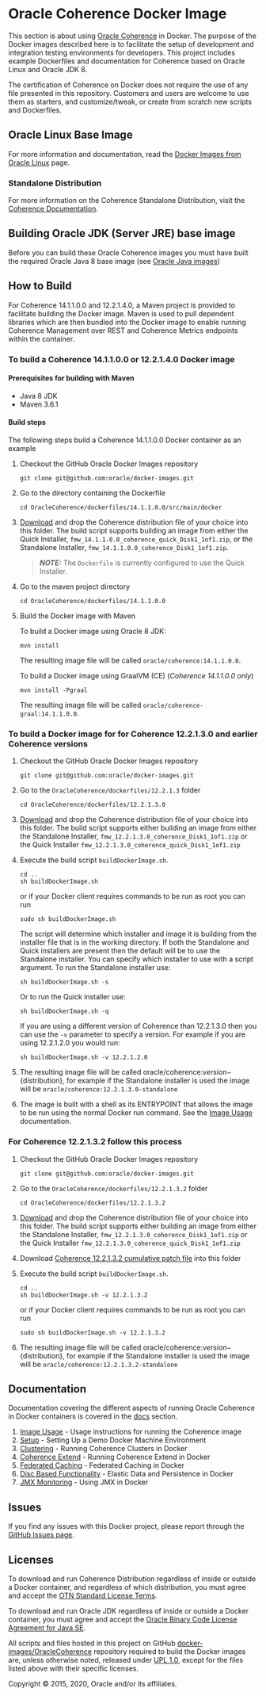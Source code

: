 <!--
    Copyright (c) 2015, 2020, Oracle and/or its affiliates.
    Licensed under the Universal Permissive License v 1.0 as shown at
    https://oss.oracle.com/licenses/upl.
-->
Oracle Coherence Docker Image
===============
This section is about using [Oracle Coherence](http://www.oracle.com/technetwork/middleware/coherence/overview/index.html)
in Docker. The purpose of the Docker images described here is to facilitate the setup of development
and integration testing environments for developers. This project includes example Dockerfiles and
documentation for Coherence based on Oracle Linux and Oracle JDK 8.

The certification of Coherence on Docker does not require the use of any file presented in this
repository. Customers and users are welcome to use them as starters, and customize/tweak, or create
from scratch new scripts and Dockerfiles.

## Oracle Linux Base Image
For more information and documentation, read the [Docker Images from Oracle Linux](https://registry.hub.docker.com/_/oraclelinux/) page.

### Standalone Distribution
For more information on the Coherence Standalone Distribution, visit the
[Coherence Documentation](https://docs.oracle.com/en/middleware/standalone/coherence/index.html).

## Building Oracle JDK (Server JRE) base image
Before you can build these Oracle Coherence images you must have built the required Oracle Java 8
base image (see [Oracle Java images](../OracleJava/))

## How to Build

For Coherence 14.1.1.0.0 and 12.2.1.4.0, a Maven project is provided to facilitate building
the Docker image.  Maven is used to pull dependent libraries which are then bundled into the
Docker image to enable running Coherence Management over REST and Coherence Metrics endpoints 
within the container.

### To build a Coherence 14.1.1.0.0 or 12.2.1.4.0 Docker image

#### Prerequisites for building with Maven

* Java 8 JDK
* Maven 3.6.1

#### Build steps

The following steps build a Coherence 14.1.1.0.0 Docker container as an example

1. Checkout the GitHub Oracle Docker Images repository

    ```shell
    git clone git@github.com:oracle/docker-images.git
    ````
   	
1. Go to the directory containing the Dockerfile

    ```shell
    cd OracleCoherence/dockerfiles/14.1.1.0.0/src/main/docker
    ```

1. [Download](https://www.oracle.com/middleware/technologies/coherence-downloads.html) and drop
   the Coherence distribution file of your choice into this folder. The build script supports
   building an image from either the Quick Installer, `fmw_14.1.1.0.0_coherence_quick_Disk1_1of1.zip`,
   or the Standalone Installer, `fmw_14.1.1.0.0_coherence_Disk1_1of1.zip`.

    > **_NOTE:_** The `Dockerfile` is currently configured to use the Quick Installer.

1. Go to the maven project directory

    ```shell
    cd OracleCoherence/dockerfiles/14.1.1.0.0
    ```
    
1. Build the Docker image with Maven

    To build a Docker image using Oracle 8 JDK:

    ```shell
    mvn install
    ```

    The resulting image file will be called `oracle/coherence:14.1.1.0.0`.

    To build a Docker image using GraalVM (CE) (*Coherence 14.1.1.0.0 only*)

    ```shell
    mvn install -Pgraal
    ```
   
   The resulting image file will be called `oracle/coherence-graal:14.1.1.0.0`.

### To build a Docker image for for Coherence 12.2.1.3.0 and earlier Coherence versions

1. Checkout the GitHub Oracle Docker Images repository

    ```shell
    git clone git@github.com:oracle/docker-images.git
    ````

2. Go to the `OracleCoherence/dockerfiles/12.2.1.3` folder

    ```shell
    cd OracleCoherence/dockerfiles/12.2.1.3.0
    ```

3. [Download](https://www.oracle.com/middleware/technologies/coherence-downloads.html) and drop
   the Coherence distribution file of your choice into this folder. The build script supports
   either building an image from either the Standalone Installer,
   `fmw_12.2.1.3.0_coherence_Disk1_1of1.zip` or the Quick Installer
   `fmw_12.2.1.3.0_coherence_quick_Disk1_1of1.zip`

4. Execute the build script `buildDockerImage.sh`.

    ```shell
    cd ..
    sh buildDockerImage.sh
    ```

    or if your Docker client requires commands to be run as root you can run

    ```shell
    sudo sh buildDockerImage.sh
    ```

    The script will determine which installer and image it is building from the installer
    file that is in the working directory. If both the Standalone and Quick installers are
    present then the default will be to use the Standalone installer. You can specify which
    installer to use with a script argument. To run the Standalone installer use:

    ```shell
    sh buildDockerImage.sh -s
    ```

    Or to run the Quick installer use:

    ```shell
    sh buildDockerImage.sh -q
    ```

    If you are using a different version of Coherence than 12.2.1.3.0 then you can use the `-v`
    parameter to specify a version. For example if you are using 12.2.1.2.0 you would run:

    ```shell
    sh buildDockerImage.sh -v 12.2.1.2.0
    ```

5. The resulting image file will be called oracle/coherence:${version}-${distribution}, for example
   if the Standalone installer is used the image will be `oracle/coherence:12.2.1.3.0-standalone`

6. The image is built with a shell as its ENTRYPOINT that allows the image to be run using
   the normal Docker run command. See the [Image Usage](00.imageusage) documentation.

### For Coherence 12.2.1.3.2 follow this process

1. Checkout the GitHub Oracle Docker Images repository

    ```shell
    git clone git@github.com:oracle/docker-images.git
    ```

2. Go to the `OracleCoherence/dockerfiles/12.2.1.3.2` folder

    ```shell
    cd OracleCoherence/dockerfiles/12.2.1.3.2
    ```

3. [Download](https://www.oracle.com/middleware/technologies/coherence-downloads.html) and drop the
   Coherence distribution file of your choice into this folder. The build script supports either
   building an image from either the Standalone Installer, `fmw_12.2.1.3.0_coherence_Disk1_1of1.zip`
   or the Quick Installer `fmw_12.2.1.3.0_coherence_quick_Disk1_1of1.zip`

4. Download [Coherence 12.2.1.3.2 cumulative patch file](https://updates.oracle.com/Orion/PatchDetails/process_form?patch_num=29204496)
  into this folder

5. Execute the build script `buildDockerImage.sh`.

    ```shell
    cd ..
    sh buildDockerImage.sh -v 12.2.1.3.2
    ```

    or if your Docker client requires commands to be run as root you can run

    ```shell
    sudo sh buildDockerImage.sh -v 12.2.1.3.2
    ```

6. The resulting image file will be called oracle/coherence:${version}-${distribution}, for example
   if the Standalone installer is used the image will be `oracle/coherence:12.2.1.3.2-standalone`

## Documentation
Documentation covering the different aspects of running Oracle Coherence in Docker containers is covered
in the [docs](docs) section.

1. [Image Usage](docs/00.imageusage) - Usage instructions for running the Coherence image
2. [Setup](docs/0.setup) - Setting Up a Demo Docker Machine Environment
3. [Clustering](docs/1.clustering) - Running Coherence Clusters in Docker
4. [Coherence Extend](docs/2.extend) - Running Coherence Extend in Docker
5. [Federated Caching](docs/3.federation) - Federated Caching in Docker
6. [Disc Based Functionality](docs/4.disc_based) - Elastic Data and Persistence in Docker
7. [JMX Monitoring](docs/5.monitoring) - Using JMX in Docker

## Issues
If you find any issues with this Docker project, please report through the
[GitHub Issues page](https://github.com/oracle/docker-images/issues).

## Licenses
To download and run Coherence Distribution regardless of inside or outside a Docker container,
and regardless of which distribution, you must agree and accept the
[OTN Standard License Terms](http://www.oracle.com/technetwork/licenses/standard-license-152015.html).

To download and run Oracle JDK regardless of inside or outside a Docker container, you must agree
and accept the [Oracle Binary Code License Agreement for Java SE](http://www.oracle.com/technetwork/java/javase/terms/license/index.html).

All scripts and files hosted in this project on GitHub
[docker-images/OracleCoherence](https://github.com/oracle/docker-images/OracleCoherence)
repository required to build the Docker images are, unless otherwise noted, released under
[UPL 1.0](https://oss.oracle.com/licenses/upl/), except for the files listed above with their
specific licenses.

Copyright &copy; 2015, 2020, Oracle and/or its affiliates.
